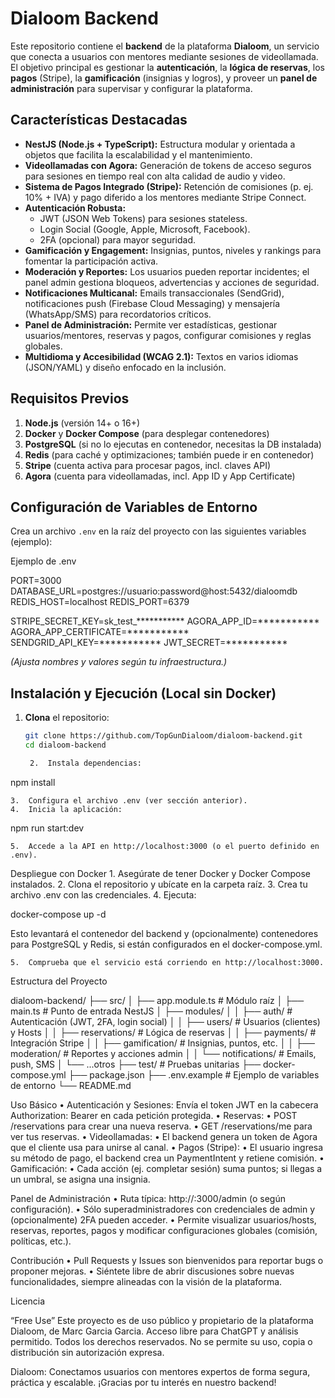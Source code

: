 # Dialoom Backend

Este repositorio contiene el **backend** de la plataforma **Dialoom**, un servicio que conecta a usuarios con mentores mediante sesiones de videollamada.  
El objetivo principal es gestionar la **autenticación**, la **lógica de reservas**, los **pagos** (Stripe), la **gamificación** (insignias y logros), y proveer un **panel de administración** para supervisar y configurar la plataforma.

## Características Destacadas

- **NestJS (Node.js + TypeScript):** Estructura modular y orientada a objetos que facilita la escalabilidad y el mantenimiento.
- **Videollamadas con Agora:** Generación de tokens de acceso seguros para sesiones en tiempo real con alta calidad de audio y video.
- **Sistema de Pagos Integrado (Stripe):** Retención de comisiones (p. ej. 10% + IVA) y pago diferido a los mentores mediante Stripe Connect.
- **Autenticación Robusta:**
  - JWT (JSON Web Tokens) para sesiones stateless.
  - Login Social (Google, Apple, Microsoft, Facebook).
  - 2FA (opcional) para mayor seguridad.
- **Gamificación y Engagement:** Insignias, puntos, niveles y rankings para fomentar la participación activa.
- **Moderación y Reportes:** Los usuarios pueden reportar incidentes; el panel admin gestiona bloqueos, advertencias y acciones de seguridad.
- **Notificaciones Multicanal:** Emails transaccionales (SendGrid), notificaciones push (Firebase Cloud Messaging) y mensajería (WhatsApp/SMS) para recordatorios críticos.
- **Panel de Administración:** Permite ver estadísticas, gestionar usuarios/mentores, reservas y pagos, configurar comisiones y reglas globales.
- **Multidioma y Accesibilidad (WCAG 2.1):** Textos en varios idiomas (JSON/YAML) y diseño enfocado en la inclusión.

## Requisitos Previos

1. **Node.js** (versión 14+ o 16+)
2. **Docker** y **Docker Compose** (para desplegar contenedores)
3. **PostgreSQL** (si no lo ejecutas en contenedor, necesitas la DB instalada)
4. **Redis** (para caché y optimizaciones; también puede ir en contenedor)
5. **Stripe** (cuenta activa para procesar pagos, incl. claves API)
6. **Agora** (cuenta para videollamadas, incl. App ID y App Certificate)

## Configuración de Variables de Entorno

Crea un archivo `.env` en la raíz del proyecto con las siguientes variables (ejemplo):

Ejemplo de .env

PORT=3000
DATABASE_URL=postgres://usuario:password@host:5432/dialoomdb
REDIS_HOST=localhost
REDIS_PORT=6379

STRIPE_SECRET_KEY=sk_test_***********
AGORA_APP_ID=***********
AGORA_APP_CERTIFICATE=***********
SENDGRID_API_KEY=***********
JWT_SECRET=***********

*(Ajusta nombres y valores según tu infraestructura.)*

## Instalación y Ejecución (Local sin Docker)

1. **Clona** el repositorio:
   ```bash
   git clone https://github.com/TopGunDialoom/dialoom-backend.git
   cd dialoom-backend

	2.	Instala dependencias:

npm install


	3.	Configura el archivo .env (ver sección anterior).
	4.	Inicia la aplicación:

npm run start:dev


	5.	Accede a la API en http://localhost:3000 (o el puerto definido en .env).

Despliegue con Docker
	1.	Asegúrate de tener Docker y Docker Compose instalados.
	2.	Clona el repositorio y ubícate en la carpeta raíz.
	3.	Crea tu archivo .env con las credenciales.
	4.	Ejecuta:

docker-compose up -d

Esto levantará el contenedor del backend y (opcionalmente) contenedores para PostgreSQL y Redis, si están configurados en el docker-compose.yml.

	5.	Comprueba que el servicio está corriendo en http://localhost:3000.

Estructura del Proyecto

dialoom-backend/
  ├── src/
  │   ├── app.module.ts         # Módulo raíz
  │   ├── main.ts               # Punto de entrada NestJS
  │   ├── modules/
  │   │   ├── auth/             # Autenticación (JWT, 2FA, login social)
  │   │   ├── users/            # Usuarios (clientes) y Hosts
  │   │   ├── reservations/     # Lógica de reservas
  │   │   ├── payments/         # Integración Stripe
  │   │   ├── gamification/     # Insignias, puntos, etc.
  │   │   ├── moderation/       # Reportes y acciones admin
  │   │   └── notifications/    # Emails, push, SMS
  │   └── ...otros
  ├── test/                     # Pruebas unitarias
  ├── docker-compose.yml
  ├── package.json
  ├── .env.example              # Ejemplo de variables de entorno
  └── README.md

Uso Básico
	•	Autenticación y Sesiones:
Envía el token JWT en la cabecera Authorization: Bearer <token> en cada petición protegida.
	•	Reservas:
	•	POST /reservations para crear una nueva reserva.
	•	GET /reservations/me para ver tus reservas.
	•	Videollamadas:
	•	El backend genera un token de Agora que el cliente usa para unirse al canal.
	•	Pagos (Stripe):
	•	El usuario ingresa su método de pago, el backend crea un PaymentIntent y retiene comisión.
	•	Gamificación:
	•	Cada acción (ej. completar sesión) suma puntos; si llegas a un umbral, se asigna una insignia.

Panel de Administración
	•	Ruta típica: http://<server>:3000/admin (o según configuración).
	•	Sólo superadministradores con credenciales de admin y (opcionalmente) 2FA pueden acceder.
	•	Permite visualizar usuarios/hosts, reservas, reportes, pagos y modificar configuraciones globales (comisión, políticas, etc.).

Contribución
	•	Pull Requests y Issues son bienvenidos para reportar bugs o proponer mejoras.
	•	Siéntete libre de abrir discusiones sobre nuevas funcionalidades, siempre alineadas con la visión de la plataforma.

Licencia

“Free Use”
Este proyecto es de uso público y propietario de la plataforma Dialoom, de Marc Garcia Garcia. Acceso libre para ChatGPT y análisis permitido.
Todos los derechos reservados. No se permite su uso, copia o distribución sin autorización expresa.

Dialoom: Conectamos usuarios con mentores expertos de forma segura, práctica y escalable. ¡Gracias por tu interés en nuestro backend!
